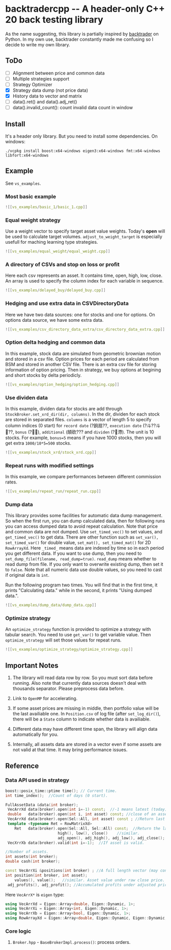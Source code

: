 ﻿# backtradercpp -- A header-only C++ 20 back testing library

As the name suggesting, this library is partially inspired by [backtrader](https://www.backtrader.com/) on Python. In my own use, backtrader constantly made me confusing so I decide to write my own library.

## ToDo

- [ ] Alignment between price and common data
- [ ] Multiple strategies support
- [ ] Strategy Optimizer
- [x] Strategy data dump (not price data)
- [x] History data to vector and matrix
- [ ] data().ret() and data().adj_ret()
- [ ] data().invalid_count(): count invalid data count in window

## Install

It's a header only library. But you need to install some dependencies. On windows:

```
./vcpkg install boost:x64-windows eigen3:x64-windows fmt:x64-windows libfort:x64-windows
```

## Example

See `vs_examples`.

### Most basic example

```cpp
![[vs_examples/basic_1/basic_1.cpp]]
```

### Equal weight strategy

Use a weight vector to specify target asset value weights. Today's **open** will be used to calculate target volumes. `adjust_to_weight_target` is especially usefull for maching learning type strategies.

```cpp
![[vs_examples/equal_weight/equal_weight.cpp]]
```

### A directory of CSVs and stop on loss or profit

Here each csv represents an asset. It contains time, open, high, low, close. An array is used to specify the column index for each variable in sequence.

```cpp
![[vs_examples/delayed_buy/delayed_buy.cpp]]
```

### Hedging and use extra data in CSVDirectoryData

Here we have two data sources: one for stocks and one for options. On options data source, we have some extra data.

```cpp
![[vs_examples/csv_directory_data_extra/csv_directory_data_extra.cpp]]
```

### Option delta hedging and common data

In this example, stock data are simulated from geometric brownian motion and stored in a csv file. Option prices for each period are calculated from BSM and stored in another CSV file. There is an extra csv file for storing information of option pricing. Then in strategy, we buy options at begining and short stocks by delta periodicly.

```cpp
![[vs_examples/option_hedging/option_hedging.cpp]]
```

### Use dividen data

In this example, dividen data for stocks are add through `StockBroker.set_xrd_dir(dir, columns)`. In the dir, dividen for each stock are stored in separated files. `columns` is a vector of length 5 to specify column indices (0 start) for `record date` (?餉扇??, `execution date` (?斗??斗??, `bonus` (?), `additional` (頧砍??? and `dividen` (?滯). The unit is 10 stocks. For example, `bonus=5` means if you have 1000 stocks, then you will get extra `1000/10*5=500` stocks.

```cpp
![[vs_examples/stock_xrd/stock_xrd.cpp]]
```

### Repeat runs with modified settings

In this example, we compare performances between different commission rates.

```cpp
![[vs_examples/repeat_run/repeat_run.cpp]]
```

### Dump data

This library provides some facilities for automatic data dump management. So when the first run, you can dump calculated data, then for following runs you can access dumped data to avoid repeat calculation. Note that price and common data are not dumped. Use `set_timed_vec()` to set values, and `get_timed_vec()` to get data. There are other function such as `set_var(), set_timed_var()` for double value, `set_mat(), set_timed_mat()` for 2D `RowArrayXd`. Here `_timed_` means data are indexed by time so in each period you get different data. If you want to use dump, then you need to `set_dump_file(filename, read_dump=true)`. `read_dump` means whether to read dump from file. If you only want to overwrite existing dump, then set it to `false`. Note that all numeric data use double values, so you need to cast if original data is `int`.

Run the following program two times. You will find that in the first time, it prints "Calculating data." while in the second, it prints "Using dumped data.".

```cpp
![[vs_examples/dump_data/dump_data.cpp]]
```

### Optimize strategy

An `optimize_strategy` function is provided to optimize a strategy with tabular search. You need to use `get_var()` to get variable value. Then `optimize_strategy` will set those values for repeat runs.

```cpp
![[vs_examples/optimize_strategy/optimize_strategy.cpp]]
```

## Important Notes

1. The library will read data row by row. So you must sort data before running. Also note that currently data sources doesn't deal with thousands separator. Please preprocess data before.

2. Link to `OpenMP` for accelerating.

3. If some asset prices are missing in middle, then portfolio value will be the last availiable one. In `Position.csv` of log file (after `set_log_dir()`), there will be a `State` column to indicate whether data is availiable.

4. Different data may have different time span, the library will align data automatically for you.

5. Internally, all assets data are stored in a vector even if some assets are not valid at that time. It may bring performance issues.

## Reference

### Data API used in strategy

```cpp
boost::posix_time::ptime time(); // Current time.
int time_index();  //Count of days (0 start).  

FullAssetData &data(int broker);   
 VecArrXd data(broker).open(int i=-1) const;  //-1 means latest (today) in window, -2 means previous day.
 double   data(broker).open(int i, int asset) const; //close of an asset.
 VecArrXd data(broker).open(Sel::All, int asset) const ; //Return last window of a specific asset as a vector.
 template <typename Ret = RowMatrixXd>
    Ret   data(broker).open(Sel::All, Sel::All) const;  //Return the last window of all assets as a mtrix, row is for time, col for assets.
                       high(), low(), close()    //similar.
                       adj_open(), adj_high(), adj_low(), adj_close();
 VecXrrXb data(broker).valid(int i=-1);  //If asset is valid.

//Number of assets.
int assets(int broker);  
double cash(int broker);

const VecArrXi &positions(int broker) ; //A full length vector (may contain 0 if didn't buy some assets) of position on each asset.
int position(int broker, int asset);
    values(), value();   //similar. Asset value under raw close price.
 adj_profits(), adj_profit(); //Accumulated profits under adjusted price. Note if you sell all of an asset. Then next time when you buy the asset, this value will be accumulated from 0.
```

Here `VecArrX*` is `eigen` type:

```cpp
using VecArrXd = Eigen::Array<double, Eigen::Dynamic, 1>;
using VecArrXi = Eigen::Array<int, Eigen::Dynamic, 1>;
using VecArrXb = Eigen::Array<bool, Eigen::Dynamic, 1>;
using RowArrayXd = Eigen::Array<double, Eigen::Dynamic, Eigen::Dynamic, Eigen::RowMajor>;
```



### Core logic

1. `Broker.hpp` - `BaseBrokerImpl.process()`: process orders.
